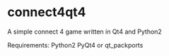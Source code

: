 # connect4qt4
A simple connect 4 game written in Qt4 and Python2

Requirements:
Python2
PyQt4 or qt_packports
